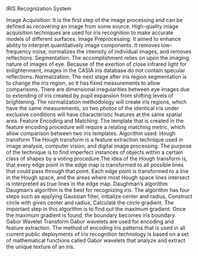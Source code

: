 IRIS Recognization System

Image Acquisition: It is the first step of the image processing and can be defined as recovering an image from some source. High-quality image acquisition techniques are used for iris recognition to make accurate models of different surfaces.
Image Preprocessing: It aimed to enhance ability to interpret quantitatively image components. It removes low-frequency noise, normalizes the intensity of individual images, and removes reflections. 
Segmentation: The accomplishment relies on upon the imaging nature of images of eye. Because of the exertion of close infrared light for enlightenment, images in the CASIA iris database do not contain specular reflections.
Normalization: The next stage after iris region segmentation is to change the iris region, so it has fixed measurements to allow comparisons. There are dimensional irregularities between eye images due to extending of iris created by pupil expansion from shifting levels of brightening. The normalization methodology will create iris regions, which have the same measurements, so two photos of the identical iris under exclusive conditions will have characteristic features at the same spatial area.
Feature Encoding and Matching: The template that is created in the feature encoding procedure will require a relating matching metric, which allow comparison between two iris templates.
Algorithm used:
Hough transform
The Hough transform is a feature extraction technique used in image analysis, computer vision, and digital image processing. The purpose of the technique is to find imperfect instances of objects within a certain class of shapes by a voting procedure.The idea of the Hough transform is, that every edge point in the edge map is transformed to all possible lines that could pass through that point. Each edge point is transformed to a line in the Hough space, and the areas where most Hough space lines intersect is interpreted as true lines in the edge map.
Daughman’s algorithm
Daugman’s algorithm is the best for recognizing iris. The algorithm has four steps such as applying Gaussian filter, initialize center and radius, Construct circle with given center and radius, Calculate the circle gradient. The important step in this algorithm is to find out the maximum gradient. Once the maximum gradient is found, the boundary becomes iris boundary.
Gabor Wavelet Transform
Gabor wavelets are used for encoding and feature extraction. The method of encoding iris patterns that is used in all current public deployments of iris recognition technology is based on a set of mathematical functions called Gabor wavelets that analyze and extract the unique texture of an iris. 

